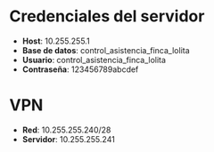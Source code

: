 
# Credenciales del servidor
- **Host**: 10.255.255.1
- **Base de datos**: control_asistencia_finca_lolita
- **Usuario**: control_asistencia_finca_lolita
- **Contraseña**: 123456789abcdef

# VPN
- **Red**: 10.255.255.240/28
- **Servidor**: 10.255.255.241

